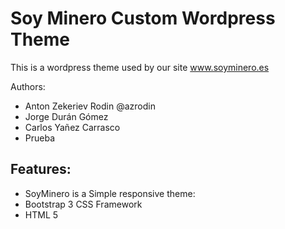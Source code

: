 <h1>Soy Minero Custom Wordpress Theme</h1>

<p>This is a wordpress theme used by our site <a href="http://www.soyminero.es">www.soyminero.es</a></p>

Authors:

<ul>
<li>Anton Zekeriev Rodin @azrodin</li>
<li>Jorge Durán Gómez</li>
<li>Carlos Yañez Carrasco</li>
<li>Prueba</li>
</ul>

<h2>Features: </h2>

<ul>
<li>SoyMinero is a Simple responsive theme:</li>
<li>Bootstrap 3 CSS Framework</li>
<li>HTML 5</li>
</ul>
